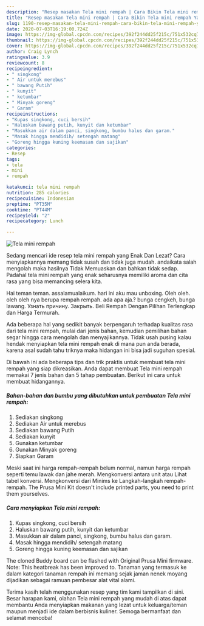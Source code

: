 ```yaml
---
description: "Resep masakan Tela mini rempah | Cara Bikin Tela mini rempah Yang Bisa Manjain Lidah"
title: "Resep masakan Tela mini rempah | Cara Bikin Tela mini rempah Yang Bisa Manjain Lidah"
slug: 1190-resep-masakan-tela-mini-rempah-cara-bikin-tela-mini-rempah-yang-bisa-manjain-lidah
date: 2020-07-03T16:19:00.724Z
image: https://img-global.cpcdn.com/recipes/392f244dd25f215c/751x532cq70/tela-mini-rempah-foto-resep-utama.jpg
thumbnail: https://img-global.cpcdn.com/recipes/392f244dd25f215c/751x532cq70/tela-mini-rempah-foto-resep-utama.jpg
cover: https://img-global.cpcdn.com/recipes/392f244dd25f215c/751x532cq70/tela-mini-rempah-foto-resep-utama.jpg
author: Craig Lynch
ratingvalue: 3.9
reviewcount: 8
recipeingredient:
- " singkong"
- " Air untuk merebus"
- " bawang Putih"
- " kunyit"
- " ketumbar"
- " Minyak goreng"
- " Garam"
recipeinstructions:
- "Kupas singkong, cuci bersih"
- "Haluskan bawang putih, kunyit dan ketumbar"
- "Masukkan air dalam panci, singkong, bumbu halus dan garam."
- "Masak hingga mendidih/ setengah matang"
- "Goreng hingga kuning keemasan dan sajikan"
categories:
- Resep
tags:
- tela
- mini
- rempah

katakunci: tela mini rempah 
nutrition: 285 calories
recipecuisine: Indonesian
preptime: "PT35M"
cooktime: "PT44M"
recipeyield: "2"
recipecategory: Lunch

---
```



![Tela mini rempah](https://img-global.cpcdn.com/recipes/392f244dd25f215c/751x532cq70/tela-mini-rempah-foto-resep-utama.jpg)

Sedang mencari ide resep tela mini rempah yang Enak Dan Lezat? Cara menyiapkannya memang tidak susah dan tidak juga mudah. andaikata salah mengolah maka hasilnya Tidak Memuaskan dan bahkan tidak sedap. Padahal tela mini rempah yang enak seharusnya memiliki aroma dan cita rasa yang bisa memancing selera kita.

Hai teman teman. assalamualaikum. hari ini aku mau unboxing. Oleh oleh. oleh oleh nya berupa rempah rempah. ada apa aja.? bunga cengkeh, bunga lawang. Узнать причину. Закрыть. Beli Rempah Dengan Pilihan Terlengkap dan Harga Termurah.

Ada beberapa hal yang sedikit banyak berpengaruh terhadap kualitas rasa dari tela mini rempah, mulai dari jenis bahan, kemudian pemilihan bahan segar hingga cara mengolah dan menyajikannya. Tidak usah pusing kalau hendak menyiapkan tela mini rempah enak di mana pun anda berada, karena asal sudah tahu triknya maka hidangan ini bisa jadi suguhan spesial.


Di bawah ini ada beberapa tips dan trik praktis untuk membuat tela mini rempah yang siap dikreasikan. Anda dapat membuat Tela mini rempah memakai 7 jenis bahan dan 5 tahap pembuatan. Berikut ini cara untuk membuat hidangannya.

<!--inarticleads1-->

##### Bahan-bahan dan bumbu yang dibutuhkan untuk pembuatan Tela mini rempah:

1. Sediakan  singkong
1. Sediakan  Air untuk merebus
1. Sediakan  bawang Putih
1. Sediakan  kunyit
1. Gunakan  ketumbar
1. Gunakan  Minyak goreng
1. Siapkan  Garam


Meski saat ini harga rempah-rempah belum normal, namun harga rempah seperti temu lawak dan jahe merah. Mengkonversi antara unit atau Lihat tabel konversi. Mengkonversi dari Minims ke Langkah-langkah rempah-rempah. The Prusa Mini Kit doesn&#39;t include printed parts, you need to print them yourselves. 

<!--inarticleads2-->

##### Cara menyiapkan Tela mini rempah:

1. Kupas singkong, cuci bersih
1. Haluskan bawang putih, kunyit dan ketumbar
1. Masukkan air dalam panci, singkong, bumbu halus dan garam.
1. Masak hingga mendidih/ setengah matang
1. Goreng hingga kuning keemasan dan sajikan


The cloned Buddy board can be flashed with Original Prusa Mini firmware. Note: This heatbreak has been improved to. Tanaman yang termasuk ke dalam kategori tanaman rempah ini memang sejak jaman nenek moyang dijadikan sebagai ramuan pembesar alat vital alami. 

Terima kasih telah menggunakan resep yang tim kami tampilkan di sini. Besar harapan kami, olahan Tela mini rempah yang mudah di atas dapat membantu Anda menyiapkan makanan yang lezat untuk keluarga/teman maupun menjadi ide dalam berbisnis kuliner. Semoga bermanfaat dan selamat mencoba!

